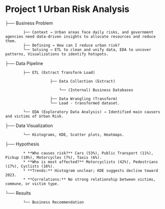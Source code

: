 # Project 1 **Urban Risk Analysis**

├── Business Problem

            ├── Context → Urban areas face daily risks, and government agencies need data-driven insights to allocate resources and reduce them.
            ├── Defining → How can I reduce urban risk?
            └── Solving → ETL to clean and unify data, EDA to uncover patterns, Visualizations to identify hotspots.
            
├── Data Pipeline

            ├── ETL (Extract Transform Load)

                        ├── Data Collection (Extract)

                            └── (Internal) Business Databases

                        ├── Data Wrangling (Transform)
                        └── Load - transformed dataset.

            └── EDA (Exploratory Data Analysis) → Identified main causers and victims of Urban Risk.

├── Data Visualization

            └── Histograms, KDE, Scatter plots, Heatmaps.

├── Hypothesis
      
            * **Who causes risk?** Cars (53%), Public Transport (11%), Pickup (10%), Motorcycles (7%), Taxis (6%).
            * **Who is most affected?** Motorcyclists (42%), Pedestrians (17%), Cyclists (16%).
            * **Trends:** Histogram unclear; KDE suggests decline toward 2023.
            * **Correlations:** No strong relationship between victims, commune, or victim type.
  
└── Results

            └── Business Recommendation
